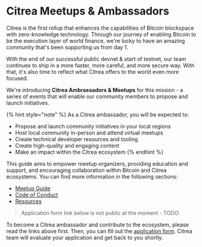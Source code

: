 # Citrea Meetups & Ambassadors

Citrea is the first rollup that enhances the capabilities of Bitcoin blockspace with zero-knowledge technology. Through our journey of enabling Bitcoin to be the execution layer of world finance, we're lucky to have an amazing community that's been supporting us from day 1.

With the end of our successful public devnet & start of testnet, our team continues to ship in a more faster, more careful, and more secure way. With that, it's also time to reflect what Citrea offers to the world even more focused. 

We're introducing **Citrea Ambrassadors & Meetups** for this mission - a series of events that will enable our community members to propose and launch initiatives.

{% hint style="note" %}
As a Citrea ambassador, you will be expected to:

- Propose and launch community initiatives in your local regions
- Host local community in-person and attend virtual meetups
- Create technical developer resources and tooling
- Create high-quality and engaging content
- Make an impact within the Citrea ecosystem
{% endhint %}

This guide aims to empower meetup organizers, providing education and support, and encouraging collaboration within Bitcoin and Citrea ecosystems. You can find more information in the following sections:

- [Meetup Guide](./citrea-meetups/meetup-guide.md)
- [Code of Conduct](./citrea-meetups/code-of-conduct.md) 
- [Resources](./citrea-meetups/resources.md)

> Application form link below is not public at the moment - TODO.

To become a Citrea ambassador and contribute to the ecosystem, please read the links above first. Then, you can fill out the [application form](https://forms.gle/google-form-link-here). Citrea team will evaluate your application and get back to you shortly.